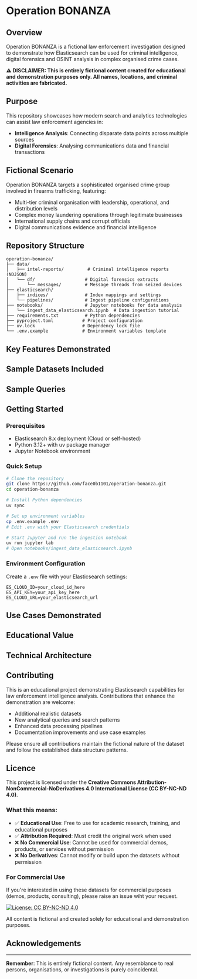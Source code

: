 # Operation BONANZA

## Overview

Operation BONANZA is a fictional law enforcement investigation designed to demonstrate how Elasticsearch can be used for criminal intelligence, digital forensics and OSINT analysis in complex organised crime cases.

**⚠️ DISCLAIMER: This is entirely fictional content created for educational and demonstration purposes only. All names, locations, and criminal activities are fabricated.**

## Purpose

This repository showcases how modern search and analytics technologies can assist law enforcement agencies in:

- **Intelligence Analysis**: Connecting disparate data points across multiple sources
- **Digital Forensics**: Analysing communications data and financial transactions

## Fictional Scenario

Operation BONANZA targets a sophisticated organised crime group involved in firearms trafficking, featuring:

- Multi-tier criminal organisation with leadership, operational, and distribution levels
- Complex money laundering operations through legitimate businesses
- International supply chains and corrupt officials
- Digital communications evidence and financial intelligence

## Repository Structure

```
operation-bonanza/
├── data/
│   ├── intel-reports/         # Criminal intelligence reports (NDJSON)
│   └── df/                   # Digital forensics extracts
│       └── messages/         # Message threads from seized devices
├── elasticsearch/
│   ├── indices/              # Index mappings and settings
│   └── pipelines/            # Ingest pipeline configurations
├── notebooks/                # Jupyter notebooks for data analysis
│   └── ingest_data_elasticsearch.ipynb  # Data ingestion tutorial
├── requirements.txt          # Python dependencies
├── pyproject.toml           # Project configuration
├── uv.lock                  # Dependency lock file
└── .env.example             # Environment variables template
```

## Key Features Demonstrated

## Sample Datasets Included

## Sample Queries

## Getting Started

### Prerequisites

- Elasticsearch 8.x deployment (Cloud or self-hosted)
- Python 3.12+ with uv package manager
- Jupyter Notebook environment

### Quick Setup

```bash
# Clone the repository
git clone https://github.com/face0b1101/operation-bonanza.git
cd operation-bonanza

# Install Python dependencies
uv sync

# Set up environment variables
cp .env.example .env
# Edit .env with your Elasticsearch credentials

# Start Jupyter and run the ingestion notebook
uv run jupyter lab
# Open notebooks/ingest_data_elasticsearch.ipynb
```

### Environment Configuration

Create a `.env` file with your Elasticsearch settings:

```env
ES_CLOUD_ID=your_cloud_id_here
ES_API_KEY=your_api_key_here
ES_CLOUD_URL=your_elasticsearch_url
```

## Use Cases Demonstrated

## Educational Value

## Technical Architecture

## Contributing

This is an educational project demonstrating Elasticsearch capabilities for law enforcement intelligence analysis. Contributions that enhance the demonstration are welcome:

- Additional realistic datasets
- New analytical queries and search patterns
- Enhanced data processing pipelines
- Documentation improvements and use case examples

Please ensure all contributions maintain the fictional nature of the dataset and follow the established data structure patterns.

## Licence

This project is licensed under the **Creative Commons Attribution-NonCommercial-NoDerivatives 4.0 International License (CC BY-NC-ND 4.0)**.

### What this means:

- ✅ **Educational Use**: Free to use for academic research, training, and educational purposes
- ✅ **Attribution Required**: Must credit the original work when used
- ❌ **No Commercial Use**: Cannot be used for commercial demos, products, or services without permission
- ❌ **No Derivatives**: Cannot modify or build upon the datasets without permission

### For Commercial Use

If you're interested in using these datasets for commercial purposes (demos, products, consulting), please raise an issue wiht your request.

[![License: CC BY-NC-ND 4.0](https://img.shields.io/badge/License-CC%20BY--NC--ND%204.0-lightgrey.svg)](https://creativecommons.org/licenses/by-nc-nd/4.0/)

All content is fictional and created solely for educational and demonstration purposes.

## Acknowledgements

---

**Remember**: This is entirely fictional content. Any resemblance to real persons, organisations, or investigations is purely coincidental.
